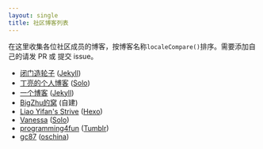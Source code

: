 ```yaml
---
layout: single
title: 社区博客列表
---
```


在这里收集各位社区成员的博客，按博客名称`localeCompare()`排序。需要添加自己的请发 PR 或 提交 issue。

* [闭门造轮子](http://yanjunyi.com/blog/) ([Jekyll][])
* [丁亮的个人博客](http://88250.b3log.org/) ([Solo][])
* [一个博客](http://blog.zhangrgk.ninja/) ([Jekyll][])
* [BigZhu的窝](http://bigzhu.org/) (自建)
* [Liao Yifan's Strive](http://saintdan.github.io/) ([Hexo][])
* [Vanessa](http://vanessa.b3log.org) ([Solo][])
* [programming4fun](http://blog.programming4fun.com/) ([Tumblr][])
* [gc87](http://my.oschina.net/gaoc87) ([oschina][])

[Jekyll]: http://jekyllrb.com/
[Ghost]: https://ghost.org/
[Hexo]: http://hexo.io/
[Solo]: https://github.com/b3log/solo
[Tumblr]: https://www.tumblr.com
[oschina]:http://www.oschina.net/
